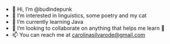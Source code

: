 - 👋 Hi, I’m @budindepunk
- 👀 I’m interested in linguistics, some poetry and my cat
- 🌱 I’m currently learning Java
- 💞️ I’m looking to collaborate on anything that helps me learn 🥺
- 📫 You can reach me at carolinasilvarode@gmail.com

<!---
budindepunk/budindepunk is a ✨ special ✨ repository because its `README.md` (this file) appears on your GitHub profile.
You can click the Preview link to take a look at your changes.
--->
